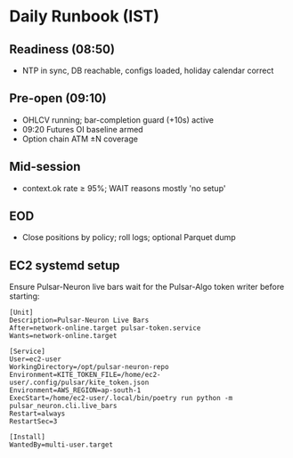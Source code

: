 # Daily Runbook (IST)
## Readiness (08:50)
- NTP in sync, DB reachable, configs loaded, holiday calendar correct

## Pre-open (09:10)
- OHLCV running; bar-completion guard (+10s) active
- 09:20 Futures OI baseline armed
- Option chain ATM ±N coverage

## Mid-session
- context.ok rate ≥ 95%; WAIT reasons mostly 'no setup'

## EOD
- Close positions by policy; roll logs; optional Parquet dump

## EC2 systemd setup
Ensure Pulsar-Neuron live bars wait for the Pulsar-Algo token writer before starting:

```
[Unit]
Description=Pulsar-Neuron Live Bars
After=network-online.target pulsar-token.service
Wants=network-online.target

[Service]
User=ec2-user
WorkingDirectory=/opt/pulsar-neuron-repo
Environment=KITE_TOKEN_FILE=/home/ec2-user/.config/pulsar/kite_token.json
Environment=AWS_REGION=ap-south-1
ExecStart=/home/ec2-user/.local/bin/poetry run python -m pulsar_neuron.cli.live_bars
Restart=always
RestartSec=3

[Install]
WantedBy=multi-user.target
```
